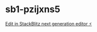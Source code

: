 # sb1-pzijxns5

[Edit in StackBlitz next generation editor ⚡️](https://stackblitz.com/~/github.com/Y4otzin/sb1-pzijxns5)